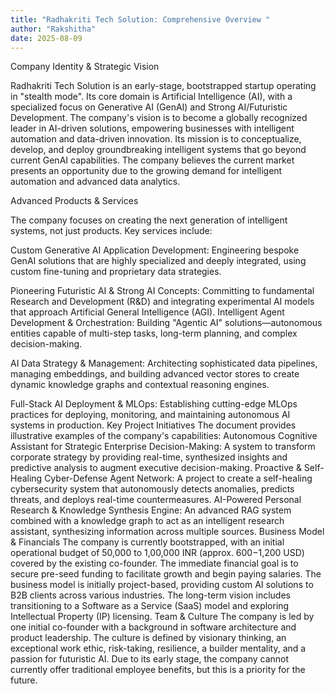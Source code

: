```yaml
---
title: "Radhakriti Tech Solution: Comprehensive Overview "
author: "Rakshitha"
date: 2025-08-09
---
```

Company Identity & Strategic Vision

Radhakriti Tech Solution is an early-stage, bootstrapped startup operating in "stealth mode". Its core domain is Artificial Intelligence (AI), with a specialized focus on Generative AI (GenAI) and Strong AI/Futuristic Development. The company's vision is to become a globally recognized leader in AI-driven solutions, empowering businesses with intelligent automation and data-driven innovation. Its mission is to conceptualize, develop, and deploy groundbreaking intelligent systems that go beyond current GenAI capabilities. The company believes the current market presents an opportunity due to the growing demand for intelligent automation and advanced data analytics.

Advanced Products & Services

The company focuses on creating the next generation of intelligent systems, not just products. Key services include:

Custom Generative AI Application Development: Engineering bespoke GenAI solutions that are highly specialized and deeply integrated, using custom fine-tuning and proprietary data strategies.

Pioneering Futuristic AI & Strong AI Concepts: Committing to fundamental Research and Development (R&D) and integrating experimental AI models that approach Artificial General Intelligence (AGI).
Intelligent Agent Development & Orchestration: Building "Agentic AI" solutions—autonomous entities capable of multi-step tasks, long-term planning, and complex decision-making.

AI Data Strategy & Management: Architecting sophisticated data pipelines, managing embeddings, and building advanced vector stores to create dynamic knowledge graphs and contextual reasoning engines.

Full-Stack AI Deployment & MLOps: Establishing cutting-edge MLOps practices for deploying, monitoring, and maintaining autonomous AI systems in production.
Key Project Initiatives
The document provides illustrative examples of the company's capabilities:
Autonomous Cognitive Assistant for Strategic Enterprise Decision-Making: A system to transform corporate strategy by providing real-time, synthesized insights and predictive analysis to augment executive decision-making.
Proactive & Self-Healing Cyber-Defense Agent Network: A project to create a self-healing cybersecurity system that autonomously detects anomalies, predicts threats, and deploys real-time countermeasures.
AI-Powered Personal Research & Knowledge Synthesis Engine: An advanced RAG system combined with a knowledge graph to act as an intelligent research assistant, synthesizing information across multiple sources.
Business Model & Financials
The company is currently bootstrapped, with an initial operational budget of 50,000 to 1,00,000 INR (approx. $600-$1,200 USD) covered by the existing co-founder. The immediate financial goal is to secure pre-seed funding to facilitate growth and begin paying salaries. The business model is initially project-based, providing custom AI solutions to B2B clients across various industries. The long-term vision includes transitioning to a Software as a Service (SaaS) model and exploring Intellectual Property (IP) licensing.
Team & Culture
The company is led by one initial co-founder with a background in software architecture and product leadership. The culture is defined by visionary thinking, an exceptional work ethic, risk-taking, resilience, a builder mentality, and a passion for futuristic AI. Due to its early stage, the company cannot currently offer traditional employee benefits, but this is a priority for the future.
